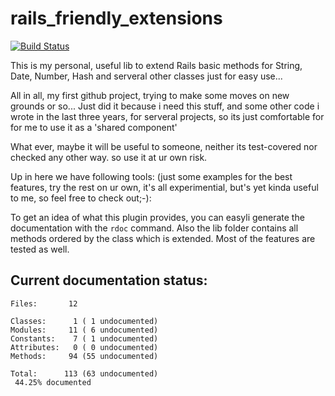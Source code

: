 # rails_friendly_extensions

[![Build Status](https://travis-ci.org/florianeck/rails_friendly_extensions.png?branch=master)](https://travis-ci.org/florianeck/rails_friendly_extensions)

This is my personal, useful lib to extend Rails basic methods for String, Date, Number, Hash and serveral other classes just for easy use... 

All in all, my first github project, trying to make some moves on new grounds or so... Just did it because i need this stuff, and some other 
code i wrote in the last three years, for serveral projects, so its just comfortable for for me to use it as a 'shared component'

What ever, maybe it will be useful to someone,  neither its test-covered nor checked any other way. so use it at ur own risk.

Up in here we have following tools: (just some examples for the best features, try the rest on ur own, it's all experimential, but's 
yet kinda useful to me, so feel free to check out;-):

To get an idea of what this plugin provides, you can easyli generate the documentation with the `rdoc` command. Also the lib folder contains all methods ordered by the class which is extended.
Most of the features are tested as well.


## Current documentation status:

    Files:       12

    Classes:      1 ( 1 undocumented)
    Modules:     11 ( 6 undocumented)
    Constants:    7 ( 1 undocumented)
    Attributes:   0 ( 0 undocumented)
    Methods:     94 (55 undocumented)

    Total:      113 (63 undocumented)
     44.25% documented